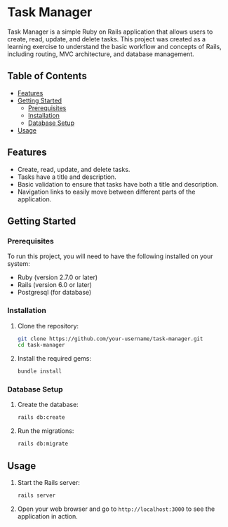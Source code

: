 # Task Manager

Task Manager is a simple Ruby on Rails application that allows users to create, read, update, and delete tasks. This project was created as a learning exercise to understand the basic workflow and concepts of Rails, including routing, MVC architecture, and database management.

## Table of Contents

- [Features](#features)
- [Getting Started](#getting-started)
  - [Prerequisites](#prerequisites)
  - [Installation](#installation)
  - [Database Setup](#database-setup)
- [Usage](#usage)


## Features

- Create, read, update, and delete tasks.
- Tasks have a title and description.
- Basic validation to ensure that tasks have both a title and description.
- Navigation links to easily move between different parts of the application.

## Getting Started

### Prerequisites

To run this project, you will need to have the following installed on your system:

- Ruby (version 2.7.0 or later)
- Rails (version 6.0 or later)
- Postgresql (for database)

### Installation

1. Clone the repository:

   ```sh
   git clone https://github.com/your-username/task-manager.git
   cd task-manager
   ```

2. Install the required gems:

   ```sh
   bundle install
   ```

### Database Setup

1. Create the database:

   ```sh
   rails db:create
   ```

2. Run the migrations:

   ```sh
   rails db:migrate
   ```

## Usage

1. Start the Rails server:

   ```sh 
   rails server
    ```

2. Open your web browser and go to `http://localhost:3000` to see the application in action.


